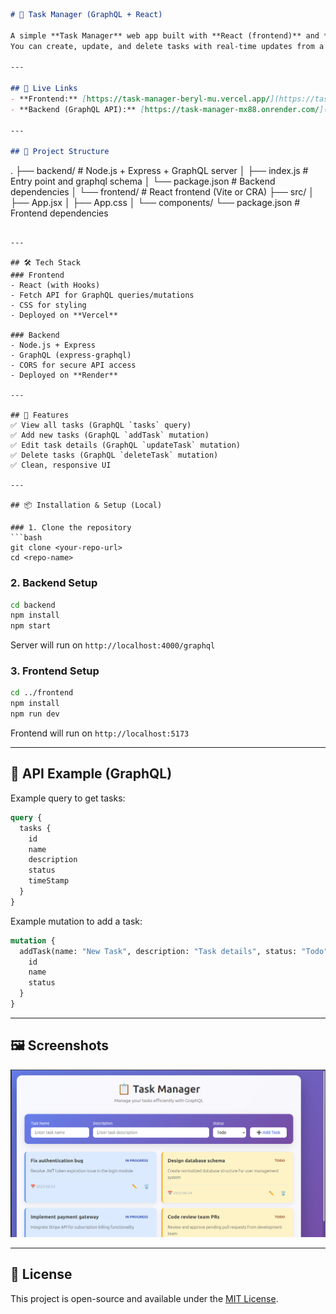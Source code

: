 ```markdown
# 📝 Task Manager (GraphQL + React)

A simple **Task Manager** web app built with **React (frontend)** and **Node.js + Express + GraphQL (backend)**.  
You can create, update, and delete tasks with real-time updates from a GraphQL API.  

---

## 🚀 Live Links
- **Frontend:** [https://task-manager-beryl-mu.vercel.app/](https://task-manager-beryl-mu.vercel.app/)  
- **Backend (GraphQL API):** [https://task-manager-mx88.onrender.com/](https://task-manager-mx88.onrender.com/)  

---

## 📂 Project Structure
```

.
├── backend/           # Node.js + Express + GraphQL server
│   ├── index.js       # Entry point and graphql schema
│   └── package.json   # Backend dependencies
│
└── frontend/          # React frontend (Vite or CRA)
├── src/
│   ├── App.jsx
│   ├── App.css
│   └── components/
└── package.json   # Frontend dependencies

````

---

## 🛠️ Tech Stack
### Frontend
- React (with Hooks)
- Fetch API for GraphQL queries/mutations
- CSS for styling
- Deployed on **Vercel**

### Backend
- Node.js + Express
- GraphQL (express-graphql)
- CORS for secure API access
- Deployed on **Render**

---

## 🔑 Features
✅ View all tasks (GraphQL `tasks` query)  
✅ Add new tasks (GraphQL `addTask` mutation)  
✅ Edit task details (GraphQL `updateTask` mutation)  
✅ Delete tasks (GraphQL `deleteTask` mutation)  
✅ Clean, responsive UI  

---

## 📦 Installation & Setup (Local)

### 1. Clone the repository
```bash
git clone <your-repo-url>
cd <repo-name>
````

### 2. Backend Setup

```bash
cd backend
npm install
npm start
```

Server will run on `http://localhost:4000/graphql`

### 3. Frontend Setup

```bash
cd ../frontend
npm install
npm run dev
```

Frontend will run on `http://localhost:5173`

---

## 🔗 API Example (GraphQL)

Example query to get tasks:

```graphql
query {
  tasks {
    id
    name
    description
    status
    timeStamp
  }
}
```

Example mutation to add a task:

```graphql
mutation {
  addTask(name: "New Task", description: "Task details", status: "Todo") {
    id
    name
    status
  }
}
```

---

## 🖼️ Screenshots
![Task Manager](images/task_manager.png)


---

## 🧾 License

This project is open-source and available under the [MIT License](LICENSE).

```